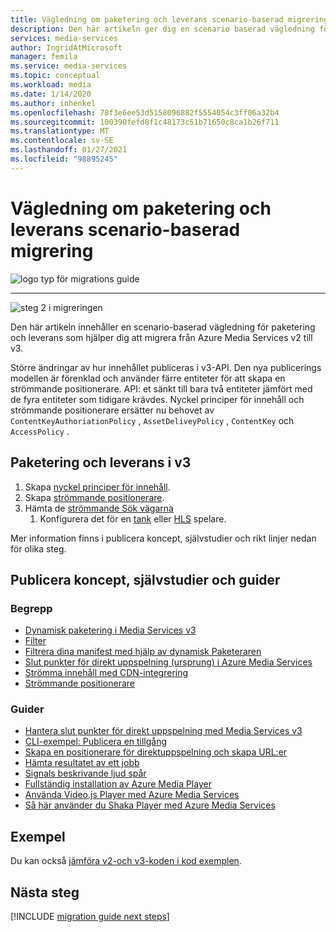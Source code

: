 ```yaml
---
title: Vägledning om paketering och leverans scenario-baserad migrering
description: Den här artikeln ger dig en scenario baserad vägledning för paketering och leverans som hjälper dig att migrera från Azure Media Services v2 till v3.
services: media-services
author: IngridAtMicrosoft
manager: femila
ms.service: media-services
ms.topic: conceptual
ms.workload: media
ms.date: 1/14/2020
ms.author: inhenkel
ms.openlocfilehash: 78f3e6ee53d5158096882f5554054c3ff06a32b4
ms.sourcegitcommit: 100390fefd8f1c48173c51b71650c8ca1b26f711
ms.translationtype: MT
ms.contentlocale: sv-SE
ms.lasthandoff: 01/27/2021
ms.locfileid: "98895245"
---
```

# <a name="packaging-and-delivery-scenario-based-migration-guidance"></a>Vägledning om paketering och leverans scenario-baserad migrering

![logo typ för migrations guide](./media/migration-guide/azure-media-services-logo-migration-guide.svg)

<hr color="#5ea0ef" size="10">

![steg 2 i migreringen](./media/migration-guide/steps-4.svg)

Den här artikeln innehåller en scenario-baserad vägledning för paketering och leverans som hjälper dig att migrera från Azure Media Services v2 till v3.

Större ändringar av hur innehållet publiceras i v3-API. Den nya publicerings modellen är förenklad och använder färre entiteter för att skapa en strömmande positionerare. API: et sänkt till bara två entiteter jämfört med de fyra entiteter som tidigare krävdes. Nyckel principer för innehåll och strömmande positionerare ersätter nu behovet av `ContentKeyAuthoriationPolicy` , `AssetDeliveyPolicy` , `ContentKey` och `AccessPolicy` .

## <a name="packaging-and-delivery-in-v3"></a>Paketering och leverans i v3

1. Skapa [nyckel principer för innehåll](content-key-policy-concept.md).
1. Skapa [strömmande positionerare](streaming-locators-concept.md).
1. Hämta de [strömmande Sök vägarna](create-streaming-locator-build-url.md) 
    1. Konfigurera det för en [tank](dynamic-packaging-overview.md#mpeg-dash-protocol) eller [HLS](dynamic-packaging-overview.md#hls-protocol) spelare.

Mer information finns i publicera koncept, självstudier och rikt linjer nedan för olika steg.

## <a name="publishing-concepts-tutorials-and-how-to-guides"></a>Publicera koncept, självstudier och guider

### <a name="concepts"></a>Begrepp

- [Dynamisk paketering i Media Services v3](dynamic-packaging-overview.md)
- [Filter](filters-concept.md)
- [Filtrera dina manifest med hjälp av dynamisk Paketeraren](filters-dynamic-manifest-overview.md)
- [Slut punkter för direkt uppspelning (ursprung) i Azure Media Services](streaming-endpoint-concept.md)
- [Strömma innehåll med CDN-integrering](scale-streaming-cdn.md)
- [Strömmande positionerare](streaming-locators-concept.md)

### <a name="how-to-guides"></a>Guider

- [Hantera slut punkter för direkt uppspelning med Media Services v3](manage-streaming-endpoints-howto.md)
- [CLI-exempel: Publicera en tillgång](cli-publish-asset.md)
- [Skapa en positionerare för direktuppspelning och skapa URL:er](create-streaming-locator-build-url.md)
- [Hämta resultatet av ett jobb](download-results-howto.md)
- [Signals beskrivande ljud spår](signal-descriptive-audio-howto.md)
- [Fullständig installation av Azure Media Player](https://docs.microsoft.com/azure/media-services/azure-media-player/azure-media-player-full-setup)
- [Använda Video.js Player med Azure Media Services](how-to-video-js-player.md)
- [Så här använder du Shaka Player med Azure Media Services](how-to-shaka-player.md)

## <a name="samples"></a>Exempel

Du kan också [jämföra v2-och v3-koden i kod exemplen](migrate-v-2-v-3-migration-samples.md).

## <a name="next-steps"></a>Nästa steg

[!INCLUDE [migration guide next steps](./includes/migration-guide-next-steps.md)]
